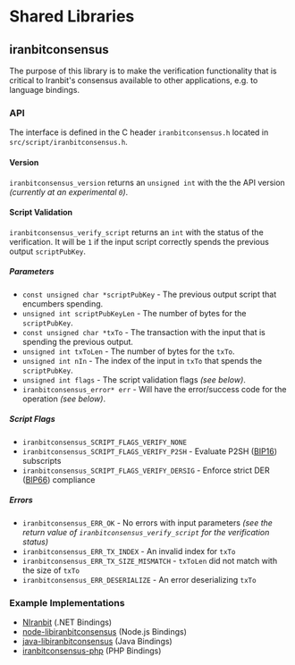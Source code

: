 Shared Libraries
================

## iranbitconsensus

The purpose of this library is to make the verification functionality that is critical to Iranbit's consensus available to other applications, e.g. to language bindings.

### API

The interface is defined in the C header `iranbitconsensus.h` located in  `src/script/iranbitconsensus.h`.

#### Version

`iranbitconsensus_version` returns an `unsigned int` with the the API version *(currently at an experimental `0`)*.

#### Script Validation

`iranbitconsensus_verify_script` returns an `int` with the status of the verification. It will be `1` if the input script correctly spends the previous output `scriptPubKey`.

##### Parameters
- `const unsigned char *scriptPubKey` - The previous output script that encumbers spending.
- `unsigned int scriptPubKeyLen` - The number of bytes for the `scriptPubKey`.
- `const unsigned char *txTo` - The transaction with the input that is spending the previous output.
- `unsigned int txToLen` - The number of bytes for the `txTo`.
- `unsigned int nIn` - The index of the input in `txTo` that spends the `scriptPubKey`.
- `unsigned int flags` - The script validation flags *(see below)*.
- `iranbitconsensus_error* err` - Will have the error/success code for the operation *(see below)*.

##### Script Flags
- `iranbitconsensus_SCRIPT_FLAGS_VERIFY_NONE`
- `iranbitconsensus_SCRIPT_FLAGS_VERIFY_P2SH` - Evaluate P2SH ([BIP16](https://github.com/iranbit/bips/blob/master/bip-0016.mediawiki)) subscripts
- `iranbitconsensus_SCRIPT_FLAGS_VERIFY_DERSIG` - Enforce strict DER ([BIP66](https://github.com/iranbit/bips/blob/master/bip-0066.mediawiki)) compliance

##### Errors
- `iranbitconsensus_ERR_OK` - No errors with input parameters *(see the return value of `iranbitconsensus_verify_script` for the verification status)*
- `iranbitconsensus_ERR_TX_INDEX` - An invalid index for `txTo`
- `iranbitconsensus_ERR_TX_SIZE_MISMATCH` - `txToLen` did not match with the size of `txTo`
- `iranbitconsensus_ERR_DESERIALIZE` - An error deserializing `txTo`

### Example Implementations
- [NIranbit](https://github.com/NicolasDorier/NIranbit/blob/master/NIranbit/Script.cs#L814) (.NET Bindings)
- [node-libiranbitconsensus](https://github.com/bitpay/node-libiranbitconsensus) (Node.js Bindings)
- [java-libiranbitconsensus](https://github.com/dexX7/java-libiranbitconsensus) (Java Bindings)
- [iranbitconsensus-php](https://github.com/Bit-Wasp/iranbitconsensus-php) (PHP Bindings)
